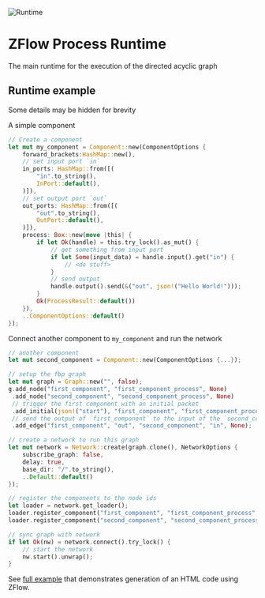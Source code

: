 ![Runtime](https://github.com/darmie/zflow/actions/workflows/runtime.yml/badge.svg)

# ZFlow Process Runtime

The main runtime for the execution of the directed acyclic graph

## Runtime example

Some details may be hidden for brevity

A simple component

```rs
// Create a component
let mut my_component = Component::new(ComponentOptions {
    forward_brackets:HashMap::new(),
    // set input port `in`
    in_ports: HashMap::from([(
        "in".to_string(),
        InPort::default(),
    )]),
    // set output port `out`
    out_ports: HashMap::from([(
        "out".to_string(),
        OutPort::default(),
    )]),
    process: Box::new(move |this| {
        if let Ok(handle) = this.try_lock().as_mut() {
            // get something from input port
            if let Some(input_data) = handle.input().get("in") {
                // <do stuff>
            }
            // send output
            handle.output().send(&("out", json!("Hello World!")));
        }
        Ok(ProcessResult::default())
    }),
    ..ComponentOptions::default()
});
```

Connect another component to `my_component` and run the network

```rs
// another component
let mut second_component = Component::new(ComponentOptions {...});

// setup the fbp graph
let mut graph = Graph::new("", false);
g.add_node("first_component", "first_component_process", None)
 .add_node("second_component", "second_component_process", None)
 // trigger the first component with an initial packet
 .add_initial(json!("start"), "first_component", "first_component_process", None)
 // send the output of `first_component` to the input of the `second_component`
 .add_edge("first_component", "out", "second_component", "in", None);

// create a network to run this graph
let mut network = Network::create(graph.clone(), NetworkOptions {
    subscribe_graph: false,
    delay: true,
    base_dir: "/".to_string(),
    ..Default::default()
});

// register the components to the node ids
let loader = network.get_loader();
loader.register_component("first_component", "first_component_process", my_component).unwrap();
loader.register_component("second_component", "second_component_process", merge).unwrap();

// sync graph with network
if let Ok(nw) = network.connect().try_lock() {
    // start the network
    nw.start().unwrap();
}
```

See [full example](https://github.com/darmie/zflow/blob/main/zflow_runtime/src/component_test.rs#L396) that demonstrates generation of an HTML code using ZFlow.
